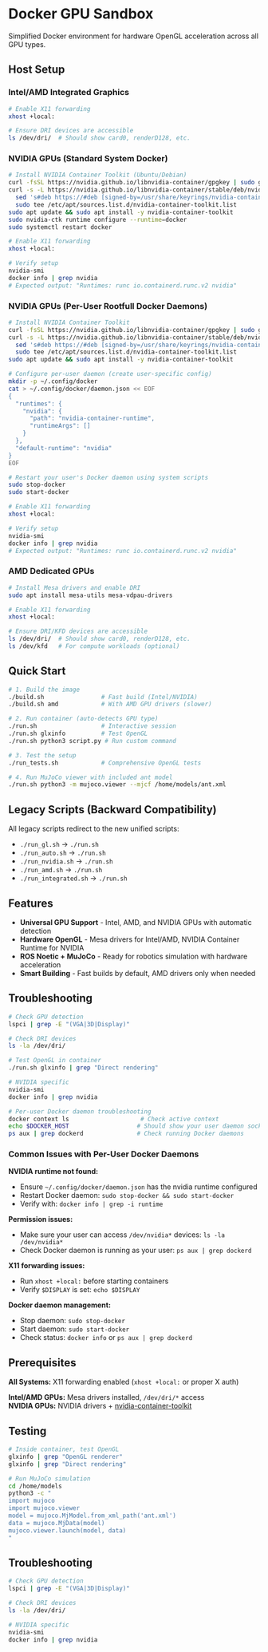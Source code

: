 # Docker GPU Sandbox

Simplified Docker environment for hardware OpenGL acceleration across all GPU types.

## Host Setup

### Intel/AMD Integrated Graphics
```bash
# Enable X11 forwarding
xhost +local:

# Ensure DRI devices are accessible
ls /dev/dri/  # Should show card0, renderD128, etc.
```

### NVIDIA GPUs (Standard System Docker)
```bash
# Install NVIDIA Container Toolkit (Ubuntu/Debian)
curl -fsSL https://nvidia.github.io/libnvidia-container/gpgkey | sudo gpg --dearmor -o /usr/share/keyrings/nvidia-container-toolkit-keyring.gpg
curl -s -L https://nvidia.github.io/libnvidia-container/stable/deb/nvidia-container-toolkit.list | \
  sed 's#deb https://#deb [signed-by=/usr/share/keyrings/nvidia-container-toolkit-keyring.gpg] https://#g' | \
  sudo tee /etc/apt/sources.list.d/nvidia-container-toolkit.list
sudo apt update && sudo apt install -y nvidia-container-toolkit
sudo nvidia-ctk runtime configure --runtime=docker
sudo systemctl restart docker

# Enable X11 forwarding
xhost +local:

# Verify setup
nvidia-smi
docker info | grep nvidia
# Expected output: "Runtimes: runc io.containerd.runc.v2 nvidia"
```

### NVIDIA GPUs (Per-User Rootfull Docker Daemons)
```bash
# Install NVIDIA Container Toolkit
curl -fsSL https://nvidia.github.io/libnvidia-container/gpgkey | sudo gpg --dearmor -o /usr/share/keyrings/nvidia-container-toolkit-keyring.gpg
curl -s -L https://nvidia.github.io/libnvidia-container/stable/deb/nvidia-container-toolkit.list | \
  sed 's#deb https://#deb [signed-by=/usr/share/keyrings/nvidia-container-toolkit-keyring.gpg] https://#g' | \
  sudo tee /etc/apt/sources.list.d/nvidia-container-toolkit.list
sudo apt update && sudo apt install -y nvidia-container-toolkit

# Configure per-user daemon (create user-specific config)
mkdir -p ~/.config/docker
cat > ~/.config/docker/daemon.json << EOF
{
  "runtimes": {
    "nvidia": {
      "path": "nvidia-container-runtime",
      "runtimeArgs": []
    }
  },
  "default-runtime": "nvidia"
}
EOF

# Restart your user's Docker daemon using system scripts
sudo stop-docker
sudo start-docker

# Enable X11 forwarding
xhost +local:

# Verify setup
nvidia-smi
docker info | grep nvidia
# Expected output: "Runtimes: runc io.containerd.runc.v2 nvidia"
```

### AMD Dedicated GPUs
```bash
# Install Mesa drivers and enable DRI
sudo apt install mesa-utils mesa-vdpau-drivers

# Enable X11 forwarding
xhost +local:

# Ensure DRI/KFD devices are accessible
ls /dev/dri/  # Should show card0, renderD128, etc.
ls /dev/kfd   # For compute workloads (optional)
```

## Quick Start

```bash
# 1. Build the image
./build.sh                # Fast build (Intel/NVIDIA)
./build.sh amd            # With AMD GPU drivers (slower)

# 2. Run container (auto-detects GPU type)
./run.sh                  # Interactive session
./run.sh glxinfo          # Test OpenGL
./run.sh python3 script.py # Run custom command

# 3. Test the setup
./run_tests.sh            # Comprehensive OpenGL tests

# 4. Run MuJoCo viewer with included ant model
./run.sh python3 -m mujoco.viewer --mjcf /home/models/ant.xml
```

## Legacy Scripts (Backward Compatibility)

All legacy scripts redirect to the new unified scripts:
- `./run_gl.sh` → `./run.sh`
- `./run_auto.sh` → `./run.sh`
- `./run_nvidia.sh` → `./run.sh`
- `./run_amd.sh` → `./run.sh`
- `./run_integrated.sh` → `./run.sh`

## Features

- **Universal GPU Support** - Intel, AMD, and NVIDIA GPUs with automatic detection
- **Hardware OpenGL** - Mesa drivers for Intel/AMD, NVIDIA Container Runtime for NVIDIA
- **ROS Noetic + MuJoCo** - Ready for robotics simulation with hardware acceleration
- **Smart Building** - Fast builds by default, AMD drivers only when needed

## Troubleshooting

```bash
# Check GPU detection
lspci | grep -E "(VGA|3D|Display)"

# Check DRI devices
ls -la /dev/dri/

# Test OpenGL in container
./run.sh glxinfo | grep "Direct rendering"

# NVIDIA specific
nvidia-smi
docker info | grep nvidia

# Per-user Docker daemon troubleshooting
docker context ls                    # Check active context
echo $DOCKER_HOST                   # Should show your user daemon socket
ps aux | grep dockerd               # Check running Docker daemons
```

### Common Issues with Per-User Docker Daemons

**NVIDIA runtime not found:**
- Ensure `~/.config/docker/daemon.json` has the nvidia runtime configured
- Restart Docker daemon: `sudo stop-docker && sudo start-docker`
- Verify with: `docker info | grep -i runtime`

**Permission issues:**
- Make sure your user can access `/dev/nvidia*` devices: `ls -la /dev/nvidia*`
- Check Docker daemon is running as your user: `ps aux | grep dockerd`

**X11 forwarding issues:**
- Run `xhost +local:` before starting containers
- Verify `$DISPLAY` is set: `echo $DISPLAY`

**Docker daemon management:**
- Stop daemon: `sudo stop-docker`
- Start daemon: `sudo start-docker`
- Check status: `docker info` or `ps aux | grep dockerd`

## Prerequisites

**All Systems:** X11 forwarding enabled (`xhost +local:` or proper X auth)

**Intel/AMD GPUs:** Mesa drivers installed, `/dev/dri/*` access  
**NVIDIA GPUs:** NVIDIA drivers + [nvidia-container-toolkit](https://docs.nvidia.com/datacenter/cloud-native/container-toolkit/install-guide.html)

## Testing

```bash
# Inside container, test OpenGL
glxinfo | grep "OpenGL renderer"
glxinfo | grep "Direct rendering"

# Run MuJoCo simulation
cd /home/models
python3 -c "
import mujoco
import mujoco.viewer
model = mujoco.MjModel.from_xml_path('ant.xml')
data = mujoco.MjData(model)
mujoco.viewer.launch(model, data)
"
```

## Troubleshooting

```bash
# Check GPU detection
lspci | grep -E "(VGA|3D|Display)"

# Check DRI devices
ls -la /dev/dri/

# NVIDIA specific
nvidia-smi
docker info | grep nvidia
```